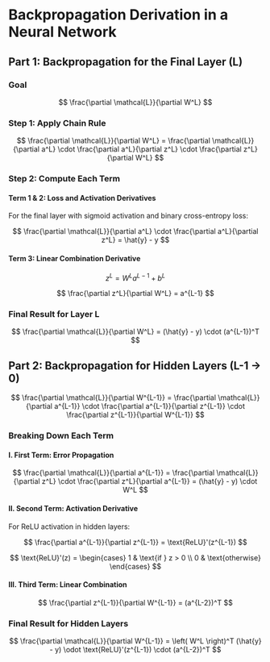 # Backpropagation Derivation in a Neural Network


## Part 1: Backpropagation for the Final Layer (L)

### Goal

$$
\frac{\partial \mathcal{L}}{\partial W^L}
$$

### Step 1: Apply Chain Rule

$$
\frac{\partial \mathcal{L}}{\partial W^L} = \frac{\partial \mathcal{L}}{\partial a^L} \cdot \frac{\partial a^L}{\partial z^L} \cdot \frac{\partial z^L}{\partial W^L}
$$

### Step 2: Compute Each Term

#### Term 1 & 2: Loss and Activation Derivatives

For the final layer with sigmoid activation and binary cross-entropy loss:

$$
\frac{\partial \mathcal{L}}{\partial a^L} \cdot \frac{\partial a^L}{\partial z^L} = \hat{y} - y
$$

#### Term 3: Linear Combination Derivative

$$
z^L = W^L a^{L-1} + b^L
$$

$$
\frac{\partial z^L}{\partial W^L} = a^{L-1}
$$

### Final Result for Layer L

$$
\frac{\partial \mathcal{L}}{\partial W^L} = (\hat{y} - y) \cdot (a^{L-1})^T
$$


## Part 2: Backpropagation for Hidden Layers (L-1 → 0)


$$
\frac{\partial \mathcal{L}}{\partial W^{L-1}} = \frac{\partial \mathcal{L}}{\partial a^{L-1}} \cdot \frac{\partial a^{L-1}}{\partial z^{L-1}} \cdot \frac{\partial z^{L-1}}{\partial W^{L-1}}
$$

### Breaking Down Each Term

#### I. First Term: Error Propagation

$$
\frac{\partial \mathcal{L}}{\partial a^{L-1}} = \frac{\partial \mathcal{L}}{\partial z^L} \cdot \frac{\partial z^L}{\partial a^{L-1}} = (\hat{y} - y) \cdot W^L
$$


#### II. Second Term: Activation Derivative

For ReLU activation in hidden layers:

$$
\frac{\partial a^{L-1}}{\partial z^{L-1}} = \text{ReLU}'(z^{L-1})
$$

$$
\text{ReLU}'(z) = \begin{cases}
1 & \text{if } z > 0 \\
0 & \text{otherwise}
\end{cases}
$$

#### III. Third Term: Linear Combination

$$
\frac{\partial z^{L-1}}{\partial W^{L-1}} = (a^{L-2})^T
$$

### Final Result for Hidden Layers

$$
\frac{\partial \mathcal{L}}{\partial W^{L-1}} = \left( W^L \right)^T (\hat{y} - y) \odot \text{ReLU}'(z^{L-1}) \cdot (a^{L-2})^T
$$
